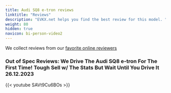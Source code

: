 ```yaml
---
title: Audi SQ8 e-tron reviews
linktitle: "Reviews"
description: "EVKX.net helps you find the best review for this model. "
weight: 80
hidden: true
navicon: bi-person-video2
---
```

We collect reviews from our [favorite online reviewers](/guides/evreviewers/)

### Out of Spec Reviews: We Drive The Audi SQ8 e-tron For The First Time! Tough Sell w/ The Stats But Wait Until You Drive It 26.12.2023

{{< youtube SAVt9Cu6BOs >}}

